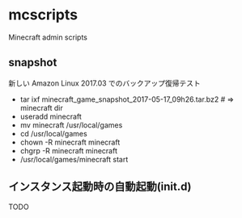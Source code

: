 # mcscripts
Minecraft admin scripts



## snapshot

新しい Amazon Linux 2017.03 でのバックアップ復帰テスト

- tar ixf minecraft_game_snapshot_2017-05-17_09h26.tar.bz2   # => minecraft dir
- useradd minecraft
- mv minecraft /usr/local/games
- cd /usr/local/games
- chown -R minecraft minecraft
- chgrp -R minecraft minecraft
- /usr/local/games/minecraft start

## インスタンス起動時の自動起動(init.d)
TODO

